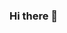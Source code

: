 ### Hi there 👋

<!--
**ChrisJobs046/ChrisJobs046** is a ✨ _special_ ✨ repository because its `README.md` (this file) appears on your GitHub profile.

I am Chris Alexander :

- 🔭 I’m currently working on Telecomunicaciones
- 🌱 I’m currently learning React
- 👯 I’m looking to collaborate on ...
- 🤔 I’m looking for help with ...
- 💬 Ask me about my life 😂😂😂😂
- 📫 How to reach me: 
ChrisJobs046@gmail.com
- 😄 Pronouns: ...
- ⚡ Fun fact: I like coffee too much
-->
